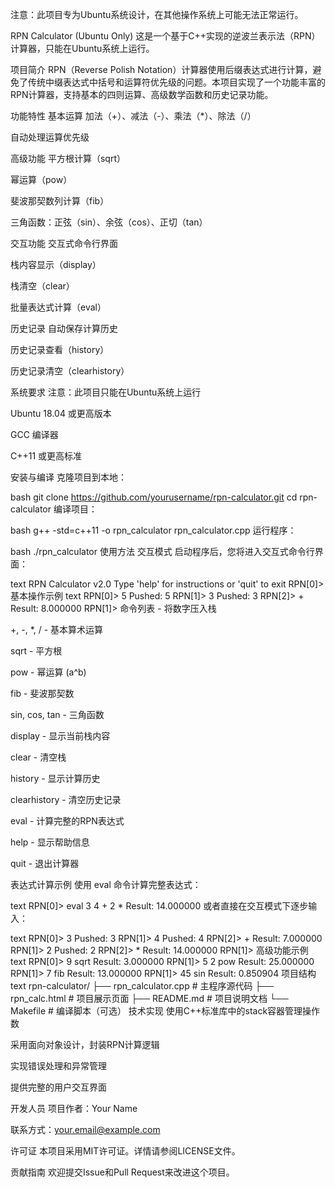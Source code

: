 注意：此项目专为Ubuntu系统设计，在其他操作系统上可能无法正常运行。

RPN Calculator (Ubuntu Only)
这是一个基于C++实现的逆波兰表示法（RPN）计算器，只能在Ubuntu系统上运行。

项目简介
RPN（Reverse Polish Notation）计算器使用后缀表达式进行计算，避免了传统中缀表达式中括号和运算符优先级的问题。本项目实现了一个功能丰富的RPN计算器，支持基本的四则运算、高级数学函数和历史记录功能。

功能特性
基本运算
加法（+）、减法（-）、乘法（*）、除法（/）

自动处理运算优先级

高级功能
平方根计算（sqrt）

幂运算（pow）

斐波那契数列计算（fib）

三角函数：正弦（sin）、余弦（cos）、正切（tan）

交互功能
交互式命令行界面

栈内容显示（display）

栈清空（clear）

批量表达式计算（eval）

历史记录
自动保存计算历史

历史记录查看（history）

历史记录清空（clearhistory）

系统要求
注意：此项目只能在Ubuntu系统上运行

Ubuntu 18.04 或更高版本

GCC 编译器

C++11 或更高标准

安装与编译
克隆项目到本地：

bash
git clone https://github.com/yourusername/rpn-calculator.git
cd rpn-calculator
编译项目：

bash
g++ -std=c++11 -o rpn_calculator rpn_calculator.cpp
运行程序：

bash
./rpn_calculator
使用方法
交互模式
启动程序后，您将进入交互式命令行界面：

text
RPN Calculator v2.0
Type 'help' for instructions or 'quit' to exit
RPN[0]> 
基本操作示例
text
RPN[0]> 5
Pushed: 5
RPN[1]> 3
Pushed: 3
RPN[2]> +
Result: 8.000000
RPN[1]> 
命令列表
<number> - 将数字压入栈

+, -, *, / - 基本算术运算

sqrt - 平方根

pow - 幂运算 (a^b)

fib - 斐波那契数

sin, cos, tan - 三角函数

display - 显示当前栈内容

clear - 清空栈

history - 显示计算历史

clearhistory - 清空历史记录

eval <expr> - 计算完整的RPN表达式

help - 显示帮助信息

quit - 退出计算器

表达式计算示例
使用 eval 命令计算完整表达式：

text
RPN[0]> eval 3 4 + 2 *
Result: 14.000000
或者直接在交互模式下逐步输入：

text
RPN[0]> 3
Pushed: 3
RPN[1]> 4
Pushed: 4
RPN[2]> +
Result: 7.000000
RPN[1]> 2
Pushed: 2
RPN[2]> *
Result: 14.000000
RPN[1]> 
高级功能示例
text
RPN[0]> 9 sqrt
Result: 3.000000
RPN[1]> 5 2 pow
Result: 25.000000
RPN[1]> 7 fib
Result: 13.000000
RPN[1]> 45 sin
Result: 0.850904
项目结构
text
rpn-calculator/
├── rpn_calculator.cpp    # 主程序源代码
├── rpn_calc.html         # 项目展示页面
├── README.md             # 项目说明文档
└── Makefile              # 编译脚本（可选）
技术实现
使用C++标准库中的stack容器管理操作数

采用面向对象设计，封装RPN计算逻辑

实现错误处理和异常管理

提供完整的用户交互界面

开发人员
项目作者：Your Name

联系方式：your.email@example.com

许可证
本项目采用MIT许可证。详情请参阅LICENSE文件。

贡献指南
欢迎提交Issue和Pull Request来改进这个项目。
